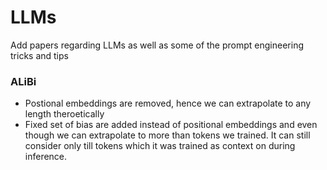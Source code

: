 # LLMs
Add papers regarding LLMs as well as some of the prompt engineering tricks and tips


### ALiBi
- Postional embeddings are removed, hence we can extrapolate to any length theroetically
- Fixed set of bias are added instead of positional embeddings and even though we can extrapolate to more than tokens we trained. It can still consider only till tokens which it was trained as context on during inference.


